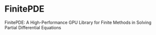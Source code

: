 # FinitePDE
FinitePDE: A High-Performance GPU Library for Finite Methods in Solving Partial Differential Equations
